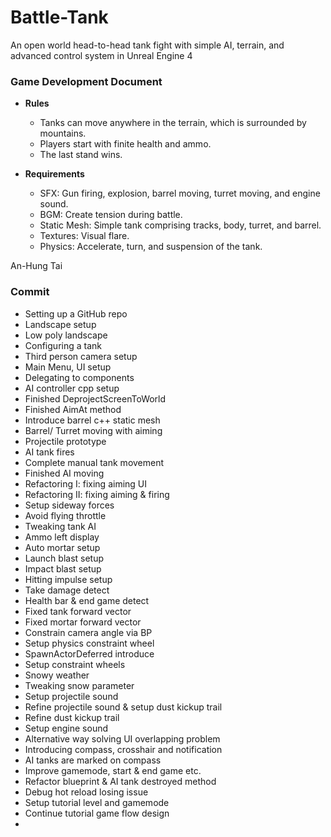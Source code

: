 # Battle-Tank
An open world head-to-head tank fight with simple AI, terrain, and advanced control system in Unreal Engine 4

### Game Development Document
- **Rules**
	- Tanks can move anywhere in the terrain, which is surrounded by mountains.
	- Players start with finite health and ammo.
	- The last stand wins.

- **Requirements**
	- SFX: Gun firing, explosion, barrel moving, turret moving, and engine sound.
	- BGM: Create tension during battle.
	- Static Mesh: Simple tank comprising tracks, body, turret, and barrel.
	- Textures: Visual flare.
	- Physics: Accelerate, turn, and suspension of the tank.

An-Hung Tai

### Commit
* Setting up a GitHub repo
* Landscape setup
* Low poly landscape
* Configuring a tank
* Third person camera setup
* Main Menu, UI setup
* Delegating to components
* AI controller cpp setup
* Finished DeprojectScreenToWorld
* Finished AimAt method
* Introduce barrel c++ static mesh
* Barrel/ Turret moving with aiming
* Projectile prototype
* AI tank fires
* Complete manual tank movement
* Finished AI moving
* Refactoring I: fixing aiming UI
* Refactoring II: fixing aiming & firing
* Setup sideway forces
* Avoid flying throttle
* Tweaking tank AI
* Ammo left display
* Auto mortar setup
* Launch blast setup
* Impact blast setup
* Hitting impulse setup
* Take damage detect
* Health bar & end game detect
* Fixed tank forward vector
* Fixed mortar forward vector
* Constrain camera angle via BP
* Setup physics constraint wheel
* SpawnActorDeferred introduce
* Setup constraint wheels
* Snowy weather
* Tweaking snow parameter
* Setup projectile sound
* Refine projectile sound & setup dust kickup trail
* Refine dust kickup trail
* Setup engine sound
* Alternative way solving UI overlapping problem
* Introducing compass, crosshair and notification
* AI tanks are marked on compass
* Improve gamemode, start & end game etc.
* Refactor blueprint & AI tank destroyed method
* Debug hot reload losing issue
* Setup tutorial level and gamemode
* Continue tutorial game flow design
*